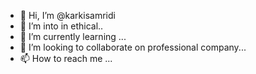 - 👋 Hi, I’m @karkisamridi
- 👀 I’m into in ethical..
- 🌱 I’m currently learning ... 
- 💞️ I’m looking to collaborate on professional company...
- 📫 How to reach me ...

<!---
karkisamridi/karkisamridi is a ✨ special ✨ repository because its `README.md` (this file) appears on your GitHub profile.
You can click the Preview link to take a look at your changes.
--->
